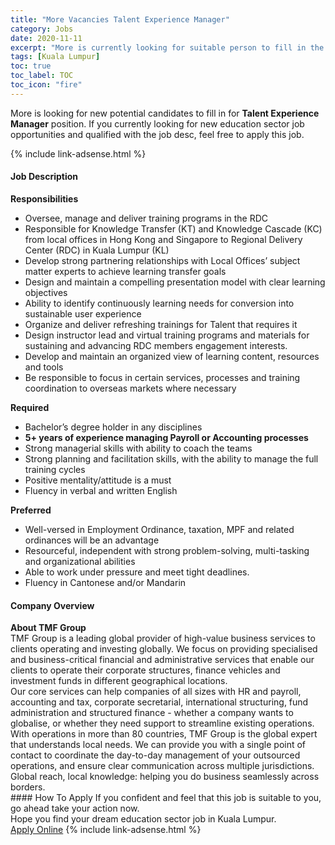 ```yaml
---
title: "More Vacancies Talent Experience Manager" 
category: Jobs 
date: 2020-11-11 
excerpt: "More is currently looking for suitable person to fill in the Talent Experience Manager which positioned at Kuala Lumpur" 
tags: [Kuala Lumpur] 
toc: true 
toc_label: TOC 
toc_icon: "fire" 
--- 
```


<p>More is looking for new potential candidates to fill in for <b>Talent Experience Manager</b> position. If you currently looking for new education sector job opportunities and qualified with the job desc, feel free to apply this job.
</p>{% include link-adsense.html %} 
 <div><div><div><h4>Job Description</h4></div></div><div><div><span><div><div><strong>Responsibilities</strong><ul><li>Oversee, manage and deliver training programs in the RDC</li><li>Responsible for Knowledge Transfer (KT) and Knowledge Cascade (KC) from local offices in Hong Kong and Singapore to Regional Delivery Center (RDC) in Kuala Lumpur (KL)</li><li>Develop strong partnering relationships with Local Offices&#8217; subject matter experts to achieve learning transfer goals</li><li>Design and maintain a compelling presentation model with clear learning objectives</li><li>Ability to identify continuously learning needs for conversion into sustainable user experience</li><li>Organize and deliver refreshing trainings for Talent that requires it</li><li>Design instructor lead and virtual training programs and materials for sustaining and advancing RDC members engagement interests.</li><li>Develop and maintain an organized view of learning content, resources and tools</li><li>Be responsible to focus in certain services, processes and training coordination to overseas markets where necessary</li></ul><div><strong>Required</strong></div><ul><li>Bachelor&#8217;s degree holder in any disciplines</li><li><strong>5+ years of experience managing Payroll or Accounting processes</strong></li><li>Strong managerial skills with ability to coach the teams</li><li>Strong planning and facilitation skills, with the ability to manage the full training cycles</li><li>Positive mentality/attitude is a must</li><li>Fluency in verbal and written English</li></ul><strong>Preferred</strong><ul><li>Well-versed in Employment Ordinance, taxation, MPF and related ordinances will be an advantage</li><li>Resourceful, independent with strong problem-solving, multi-tasking and organizational abilities</li><li>Able to work under pressure and meet tight deadlines.</li><li>Fluency in Cantonese and/or Mandarin</li></ul></div></div></span></div></div></div> 
<div><div><div><h4>Company Overview</h4></div></div><div><div><span><div><div>
<div>
<strong>About TMF Group</strong></div>
<div>
<div>
			TMF Group is a leading global provider of high-value business services to clients operating and investing globally. We focus on providing specialised and business-critical financial and administrative services that enable our clients to operate their corporate structures, finance vehicles and investment funds in different geographical locations.</div>
<div>
			Our core services can help companies of all sizes with HR and payroll, accounting and tax, corporate secretarial, international structuring, fund administration and structured finance - whether a company wants to globalise, or whether they need support to streamline existing operations.</div>
<div>
			With operations in more than 80 countries, TMF Group is the global expert that understands local needs. We can provide you with a single point of contact to coordinate the day-to-day management of your outsourced operations, and ensure clear communication across multiple jurisdictions. Global reach, local knowledge: helping you do business seamlessly across borders.</div>
</div>
</div></div></span></div></div></div> 
#### How To Apply 
If you confident and feel that this job is suitable to you, go ahead take your action now. <br/> 
Hope you find your dream education sector job in Kuala Lumpur. <br/> 
<a href="https://www.jobstreet.com.my/en/job/talent-experience-manager-4422356?jobId=jobstreet-my-job-4422356&sectionRank=5&token=0~94b59a65-cb2f-4f96-ab7f-34c2578c0427&fr=SRP%20View%20In%20New%20Ta" class="btn btn--info" target="_blank" rel="nofollow noopenner">Apply Online</a> 
{% include link-adsense.html %} 